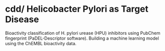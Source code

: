 # cdd/ Helicobacter Pylori as Target Disease
Bioactivity classification of H. pylori urease (HPU) inhibitors using PubChem fingerprint (PaDEL-Descriptor software).
Building a machine learning model using the ChEMBL bioactivity data.
